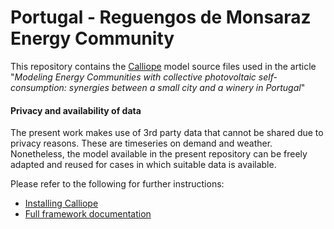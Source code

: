 # Portugal - Reguengos de Monsaraz Energy Community

This repository contains the [Calliope](https://joss.theoj.org/papers/10.21105/joss.00825) model source files used in the article "*Modeling Energy Communities with collective photovoltaic self-consumption: synergies between a small city and a winery in Portugal*"

#### Privacy and availability of data

The present work makes use of 3rd party data that cannot be shared due to privacy reasons. These are timeseries on demand and weather. Nonetheless, the model available in the present repository can be freely adapted and reused for cases in which suitable data is available. 


Please refer to the following for further instructions:

* [Installing Calliope](https://calliope.readthedocs.io/en/stable/user/installation.html)
* [Full framework documentation](https://calliope.readthedocs.io/en/stable/index.html)
